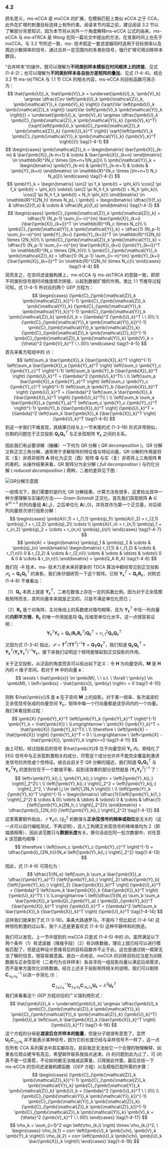 ### 4.2
顾名思义，ms-eCCA 是 msCCA 的扩展，在模板匹配上类似 eCCA 之于 CCA，此外在扩增的刺激目标选择上有所约束。阅读本节内容之前，建议阅读 3.2 节以了解部分背景知识，因为本节将从另外一个角度解释ms-eCCA 公式的由来。ms-eCCA 与 ms-eTRCA 是 *Wong* 在同一篇论文中提出的方法，在发表时间上也先于 msCCA。与 3.2 节所述一致，ms- 技术假定一套滤波器同时适用于目标频率以及周边少数频率的信号，通过合并一定范围内的多类别信号，强行扩增可用训练样本数目。

“合并样本”的操作，既可以理解为**不同类别样本模板在时间顺序上的拼接**，见式(1-4-2)；也可以理解为**不同类别样本各自协方差矩阵的叠加**，见式 (1-4-4)。结合 3.2 节 ms-(e)TRCA 与 1.1 节 CCA 的相关内容，ms-eCCA 的目标函数可表示为：
$$
    \hat{\pmb{U}}_k, \hat{\pmb{V}}_k =
    \underset{\pmb{U}_k, \pmb{V}_k} \argmax 
    \dfrac{Cov \left(\pmb{U}_k \pmb{\mathcal{Z}}_k, \pmb{\mathcal{Y}}_k {\pmb{V}_k} \right)}
          {\sqrt{Var \left(\pmb{U}_k \pmb{\mathcal{Z}}_k \right)} \sqrt{Var \left(\pmb{V}_k \pmb{\mathcal{Y}}_k \right)}} = 
    \underset{\pmb{U}_k, \pmb{V}_k} \argmax 
    \dfrac{\pmb{U}_k \pmb{C}_{\pmb{\mathcal{Z}}_k \pmb{\mathcal{Y}}_k} {\pmb{V}_k}^T}
          {\sqrt{\left(\pmb{U}_k \pmb{C}_{\pmb{\mathcal{Z}}_k \pmb{\mathcal{Z}}_k} {\pmb{U}_k}^T \right)} \sqrt{\left(\pmb{V}_k \pmb{C}_{\pmb{\mathcal{Y}}_k \pmb{\mathcal{Y}}_k} {\pmb{V}_k}^T \right)}}\\
    \tag{1-4-1}
$$
$$
    \begin{cases}
        \pmb{\mathcal{Z}}_k = 
        \begin{bmatrix}
            \bar{\pmb{X}}_{k-m} & \bar{\pmb{X}}_{k-m+1} & \cdots & \bar{\pmb{X}}_{k+n}
        \end{bmatrix} \in \mathbb{R}^{N_c \times [(m+n+1)N_p]}\\
        \\
        \pmb{\mathcal{Y}}_k = 
        \begin{bmatrix}
            \pmb{Y}_{k-m} & \pmb{Y}_{k-m+1} & \cdots & \pmb{Y}_{k+n}
        \end{bmatrix} \in \mathbb{R}^{N_c \times [(m+n+1) N_t N_p]}\\
    \end{cases}
    \tag{1-4-2}
$$
$$
    \pmb{Y}_k = 
    \begin{bmatrix}
        \sin(2 \pi f_k \pmb{t} + \phi_k)\\
        \cos(2 \pi f_k \pmb{t} + \phi_k)\\
        \vdots\\
        \sin(2 \pi N_h f_k \pmb{t} + N_h \phi_k)\\
        \cos(2 \pi N_h f_k \pmb{t} + N_h \phi_k)\\
    \end{bmatrix} \in \mathbb{R}^{(2N_h) \times N_p}, \ 
    \pmb{t} = 
        \begin{bmatrix}
            \dfrac{1}{f_s} & \dfrac{2}{f_s} & \cdots & \dfrac{N_p}{f_s}
        \end{bmatrix}
    \tag{1-4-3}
$$
$$
    \begin{cases}
        \pmb{C}_{\pmb{\mathcal{Z}}_k \pmb{\mathcal{Z}}_k}
            = \dfrac{1} {N_p-1} \sum_{i=-n}^{m}
              \bar{\pmb{X}}_{k+i} {\bar{\pmb{X}}_{k+i}}^T \in \mathbb{R}^{N_c \times N_c}\\
        \\
        \pmb{C}_{\pmb{\mathcal{Y}}_k \pmb{\mathcal{Y}}_k}
            = \dfrac{1} {N_p-1}
              \sum_{i=-n}^{m} \pmb{Y}_{k+i} {\pmb{Y}_{k+i}}^T \in \mathbb{R}^{(2N_h) \times (2N_h)}\\
        \\
        \pmb{C}_{\pmb{\mathcal{Z}}_k \pmb{\mathcal{Y}}_k}
            = \dfrac{1} {N_p-1}
              \sum_{i=-n}^{m} \bar{\pmb{X}}_{k+i} {\pmb{Y}_{k+i}}^T \in \mathbb{R}^{N_c \times (2N_h)}\\
        \\
        \pmb{C}_{\pmb{\mathcal{Y}}_k \pmb{\mathcal{Z}}_k}
            = \dfrac{1} {N_p-1}
              \sum_{i=-n}^{m} \pmb{Y}_{k+i} {\bar{\pmb{X}}_{k+i}}^T \in \mathbb{R}^{(2N_h) \times N_c}\\
    \end{cases}
    \tag{1-4-4}
$$
简而言之，在空间滤波器构建上，ms-eCCA 与 ms-(e)TRCA 的思路一致，即把不同类别信号按时间维度顺次拼接，以起到数据扩增的作用。类比 1.1 节推导过程可知，式 (1-4-1) 所对应的两个 *GEP* 方程为：
$$
    \begin{cases}
        {\pmb{C}_{\pmb{\mathcal{Z}}_k \pmb{\mathcal{Z}}_k}}^{-1}
        \pmb{C}_{\pmb{\mathcal{Z}}_k \pmb{\mathcal{Y}}_k}
        {\pmb{C}_{\pmb{\mathcal{Y}}_k \pmb{\mathcal{Y}}_k}}^{-1}
        \pmb{C}_{\pmb{\mathcal{Y}}_k \pmb{\mathcal{Z}}_k}
        \pmb{U}_k = {\lambda}^2 {\pmb{U}_k}^T \ \ (I)\\
        \\
        {\pmb{C}_{\pmb{\mathcal{Y}}_k \pmb{\mathcal{Y}}_k}}^{-1}
        \pmb{C}_{\pmb{\mathcal{Y}}_k \pmb{\mathcal{Z}}_k}
        {\pmb{C}_{\pmb{\mathcal{Z}}_k \pmb{\mathcal{Z}}_k}}^{-1}
        \pmb{C}_{\pmb{\mathcal{Z}}_k \pmb{\mathcal{Y}}_k}
        \pmb{V}_k = {\theta}^2 {\pmb{V}_k}^T \ \ (II)\\
    \end{cases}
    \tag{1-4-5}
$$
首先来看方程组中的 $(I)$：
$$
    \left(\sum_k \bar{\pmb{X}}_k {\bar{\pmb{X}}_k}^T \right)^{-1}
    \left(\sum_a \bar{\pmb{X}}_a {\pmb{Y}_a}^T \right)
    \left(\sum_c \pmb{Y}_c {\pmb{Y}_c}^T \right)^{-1}
    \left(\sum_b \pmb{Y}_b {\bar{\pmb{X}}_b}^T \right) {\pmb{U}_k}^T = 
    {\lambda}^2 {\pmb{U}_k}^T\\ \ \\
    \left(\sum_a \bar{\pmb{X}}_a {\pmb{Y}_a}^T \right)
    \left(\sum_c \pmb{Y}_c {\pmb{Y}_c}^T \right)^{-1}
    \left(\sum_b \pmb{Y}_b {\bar{\pmb{X}}_b}^T \right) {\pmb{U}_k}^T = 
    {\lambda}^2 \left(\sum_k \bar{\pmb{X}}_k {\bar{\pmb{X}}_k}^T \right) {\pmb{U}_k}^T\\ \ \\
    \left[\sum_b \sum_a \bar{\pmb{X}}_a {\pmb{Y}_a}^T \left(\sum_c \pmb{Y}_c {\pmb{Y}_c}^T \right)^{-1} \pmb{Y}_b {\bar{\pmb{X}}_b}^T \right] {\pmb{U}_k}^T = 
    {\lambda}^2 \left(\sum_k \bar{\pmb{X}}_k {\bar{\pmb{X}}_k}^T \right) {\pmb{U}_k}^T
    \tag{1-4-6}
$$
到这一步我们不难发现，其结果已经与上一节末尾的式 (1-3-18) 形式非常相似，仅剩的问题在于正交投影 $\pmb{Q}_k {\pmb{Q}_k}^T$ 与正余弦矩阵 $\pmb{Y}_k$ 之间的关系。

因此我们有必要讲解（~~插播~~）一下何为 QR 分解 ( *QR decomposition* )。QR 分解又称正交三角分解，通常用于求解矩阵的特征值与特征向量。QR 分解的作用是将实（复）非奇异矩阵 $\pmb{A}$ 转化为正交（酉）矩阵 $\pmb{Q}$ 与实（复）非奇异上三角矩阵 $\pmb{R}$ 的乘积。从操作结果来看，QR 矩阵分为全分解 ( *full decomposition* ) 与约化分解 ( *reduced decomposition* ) 两种，二者的差异见下图：

![QR分解示意图](QR_decomposition.png)

一般情况下，我们需要的是约化 QR 分解结果。计算方法有很多，这里给出其中一种方便理解与实操的方法—— *Gram-Schmidt* 正交化。首先我们获取矩阵 $\pmb{A} \in \mathbb{R}^{m \times n}$ 的列向量组 $\pmb{A}(:,j)$，之后单位化 $\pmb{A}(:,0)$，并将其作为第一个正交基，对后续列向量依次进行投影分解：
$$
    \begin{cases}
        \pmb{A}(:,1) = r_{1,1} \pmb{q}_1\\
        \pmb{A}(:,2) = r_{2,1} \pmb{q}_1 + r_{2,2} \pmb{q}_2\\
        \cdots \\
        \pmb{A}(:,n) = r_{n,1} \pmb{q}_1 + r_{n,2} \pmb{q}_2 + \cdots + r_{n,n} \pmb{q}_{n}\\
    \end{cases}
    \tag{1-4-7}
$$
$$
    \pmb{A} = 
    \begin{bmatrix}
        \pmb{q}_1 & \pmb{q}_2 & \cdots & \pmb{q}_{n}
    \end{bmatrix}
    \begin{bmatrix}
        r_{1,1} & r_{1,2} & \cdots & r_{1,n}\\
        0 & r_{2,2} & \cdots & r_{2,n}\\
        \vdots & \vdots & \ddots & \vdots\\
        0 & 0 & \cdots & r_{n,n}\\
    \end{bmatrix} = \pmb{Q_A R_A}
    \tag{1-4-8}
$$
我们在 -R 技术、ms- 技术乃至未来将更新的 TDCA 算法中都经常见到正交投影 $\pmb{\mathcal{P}}_k = \pmb{Q}_k {\pmb{Q}_k}^T$ 的身影，我们来仔细研究一下这个矩阵。已知 ${\pmb{Y}_k}^T = \pmb{Q}_k \pmb{R}_k$，对照式 (1-4-8) 不难看出：

（1）$\pmb{Q}_k$ 本质上就是 ${\pmb{Y}_k}^T$，二者在数值上存在一定的系数比例。因为对于正余弦模板矩阵而言，其列向量本来就是正交的，只是不满足单位化而已；

（2）$\pmb{R}_k$ 是个对角阵，主对角线上的系数绝对值均相等，且为 ${\pmb{Y}_k}^T$ 中任一列向量的**内积平方根**，$\pmb{R}_k$ 的唯一作用就是将 $\pmb{Q}_k$ 压缩至单位化水平。这一点很容易证明：
$$
    {\pmb{Y}_k}^T \pmb{Y}_k = \pmb{Q}_k \left(\pmb{R}_k {\pmb{R}_k}^T \right) {\pmb{Q}_k}^T = {r_{1,1}}^2 \pmb{Q}_k {\pmb{Q}_k}^T
    \tag{1-4-9}
$$

又因为式 (1-3-4) 指出，$\pmb{\mathcal{P}} = \pmb{T}^T \left(\pmb{T} \pmb{T}^T \right)^{-1} \pmb{T} = \pmb{Q}_{\pmb{T}} {\pmb{Q}_{\pmb{T}}}^T$，我们知道 $\pmb{Q}_k {\pmb{Q}_k}^T = {\pmb{Y}_k}^T \left(\pmb{Y}_k {\pmb{Y}_k}^T \right)^{-1} \pmb{Y}_k$，接下来我们证明这个矩阵能够起到正交投影的作用。

关于正交投影，从泛函的角度而言可以给出如下定义：令 $\pmb{H}$ 为向量空间，$\pmb{M}$ 是 $\pmb{H}$ 内的 $n$ 维子空间。若对于 $\pmb{H}$ 中的向量 $\pmb{x}$：
$$
    \exists \ \hat{\pmb{x}} \in \pmb{M}, \  \ s.t. \ \forall \ \pmb{y} \in \pmb{M}, \ \left<\pmb{x} - \hat{\pmb{x}}, \pmb{y} \right> = 0
    \tag{1-4-10}
$$
则称 $\hat{\pmb{x}}$ 是 $\pmb{x}$ 在子空间 $\pmb{M}$ 上的投影。对于某一频率、各次谐波的正余弦信号张成的向量空间 $\pmb{Y}_k$，矩阵中每一个行向量都是该空间内的一个向量。我们来看投影过程：
$$
    \pmb{X} {\pmb{Y}_k}^T \left(\pmb{Y}_k {\pmb{Y}_k}^T \right)^{-1} \pmb{Y}_k = \hat{\pmb{X}} \ \Longrightarrow \ 
    \pmb{X} {\pmb{Y}_k}^T = \hat{\pmb{X}} {\pmb{Y}_k}^T\\
     \ \\
    \therefore \ \left(\pmb{X} - \hat{\pmb{X}} \right) {\pmb{Y}_k}^T = 0 \ \Longrightarrow \ \left<\pmb{X} - \hat{\pmb{X}}, \pmb{Y}_k \right>=0
    \tag{1-4-11}
$$
由上可知，经过投影后的信号 $\hat{\pmb{X}}$ 位于向量空间 $\pmb{Y}_k$ 内，即纯化了 EEG 信号中与正余弦刺激相关的成分，尽管这个成分也许并不能完全覆盖刺激诱发信号的共性或个性特征。结合此前关于 QR 分解的描述，我们知道 $\pmb{Q}_k {\pmb{Q}_k}^T$ 与 ${\pmb{Y}_k}^T \pmb{Y}_k$ 的差别仅在于一个数值平衡，起到该效果的部分显然就是 $\left(\pmb{Y}_k {\pmb{Y}_k}^T \right)^{-1}$ 了：
$$
    \left<\pmb{Y}_k(i,:), \pmb{Y}_k(i,:) \right> = \left\|\pmb{Y}_k(i,:) \right\|_2^2\\
    \ \\
    \left\|\pmb{Y}_k(i,:) \right\|_2^2 = \left\|\pmb{Y}_k(j,:) \right\|_2^2, \ \forall i,j \in \left[1,2N_h \right]\\
    \ \\
    \left(\pmb{Y}_k {\pmb{Y}_k}^T \right)^{-1} = 
    \begin{bmatrix}
        \dfrac{1}{\left\|\pmb{Y}_k(1,:) \right\|_2^2} & \cdots & 0\\
        \vdots & \ddots & \vdots\\
        0 & \cdots & \dfrac{1}{\left\|\pmb{Y}_k(2N_h,:) \right\|_2^2}\\
    \end{bmatrix} = \dfrac{\pmb{I}_{2N_h}} {\left\|\pmb{Y}_k(i,:) \right\|_2^2} 
    \tag{1-4-12}
$$
这里需要额外指出，$\left\|\pmb{Y}_k(i,:) \right\|_2^2$ 的数值与**正余弦信号的频率或相位**是无关的（这一点可以自行编程测试，不再证明），且人工构建正余弦信号的峰峰值均为 2（即幅值相等），因此该范数只与**数据长度**有关。换句话说在同一批次数据中，对任意 $k$ 该范数均相等：
$$
    \therefore \ \left(\sum_c \pmb{Y}_c {\pmb{Y}_c}^T \right)^{-1} = 
    \dfrac{\pmb{I}_{2N_h}}{N_e \left\|\pmb{Y}_k(i,:) \right\|_2^2}
    \tag{1-4-13}
$$
因此，式 (1-4-6) 可简化为：
$$
    \dfrac{1}{N_e} \left[\sum_b \sum_a \bar{\pmb{X}}_a \dfrac{{\pmb{Y}_a}^T} {\left\|\pmb{Y}_k(i,:) \right\|_2} \dfrac{\pmb{Y}_b} {\left\|\pmb{Y}_k(i,:) \right\|_2} {\bar{\pmb{X}}_b}^T \right] {\pmb{U}_k}^T = 
    {\lambda}^2 \left(\sum_k \bar{\pmb{X}}_k {\bar{\pmb{X}}_k}^T \right) {\pmb{U}_k}^T\\
    \ \\
    \Longrightarrow \  \left(\dfrac{1}{N_e} \sum_b \sum_a \bar{\pmb{X}}_a \pmb{Q}_{\pmb{Y}_a} { \pmb{Q}_{\pmb{Y}_b}}^T {\bar{\pmb{X}}_b}^T \right) {\pmb{U}_k}^T = 
    {\lambda}^2 \left(\sum_k \bar{\pmb{X}}_k {\bar{\pmb{X}}_k}^T \right) {\pmb{U}_k}^T
    \tag{1-4-14}
$$
这样我们就来到了式 (1-3-18)。条条大路通罗马，不是吗？但比起式 (1-4-14) 这种惊险刺激的过山车，我个人还是更喜欢式 (1-4-5) 这种平静祥和的旅途。

我们可以发现，上一节中提到的 msCCA 只是式 (1-4-5) 中的 $(I)$。虽然满足以下两个条件（1）有滤波器（降维手段）（2）有训练数据，理论上就已经可以进行模板匹配了，但是这种设计思维背后的目标函数并不止于此。这也是通过统一框架无法了解的信息，很容易被遗漏。直白一点地说，msCCA 的训练目标应当是为训练数据与正余弦信号（二者均为合并样本）各自寻找一组投影向量以满足后续需求，而不是单方面优化训练数据。结合上述关于投影矩阵相关的说明，我们可以剔除 ${\pmb{C}_{\pmb{\mathcal{Y}}_k \pmb{\mathcal{Y}}_k}}^{-1}$ 以进一步简化 $(I)$：
$$
    {\pmb{C}_{\pmb{\mathcal{Z}}_k \pmb{\mathcal{Z}}_k}}^{-1} \pmb{C}_{\pmb{\mathcal{Z}}_k \pmb{\mathcal{Y}}_k}
    \pmb{C}_{\pmb{\mathcal{Y}}_k \pmb{\mathcal{Z}}_k} \pmb{U}_k = 
    {\lambda}^2 {\pmb{U}_k}^T
    \tag{1-4-15}
$$
我们来看看这个 *GEP* 方程对应的广义瑞利商形式：
$$
    \hat{\pmb{U}}_k = \underset{\pmb{U}_k} \argmax
    \dfrac{\pmb{U}_k \pmb{C}_{\pmb{\mathcal{Z}}_k \pmb{\mathcal{Y}}_k} \pmb{C}_{\pmb{\mathcal{Y}}_k \pmb{\mathcal{Z}}_k} {\pmb{U}_k}^T} {\pmb{U}_k \left(\sum_k \bar{\pmb{X}}_k {\bar{\pmb{X}}_k}^T \right) {\pmb{U}_k}^T} 
    \tag{1-4-16}
$$
这个方程的分母是**滤波后合并样本的能量**，但是分子就很有意思了，显然 $\pmb{U}_k \pmb{C}_{\pmb{\mathcal{Z}}_k \pmb{\mathcal{Y}}_k}$ 并不能表示某种信号，因为它的长度已经与采样信号不一样了，这一点在所有 CCA 系列算法中其实都存在。目前我还无法给它一个合理的物理解释，如果各位观众姥爷有高见，希望邮件联系我指点迷津。$(I)$ 的问题到此为止了，可 $(II)$ 真不是一位善茬，不论如何都无法缩减运算量，只得就此作罢。最后总结一下 ms-eCCA 的空间滤波器构建函数（*GEP* 方程）以及模板匹配所需的步骤：
$$
    \begin{cases}
        {\pmb{C}_{\pmb{\mathcal{Z}}_k \pmb{\mathcal{Z}}_k}}^{-1}
        \pmb{C}_{\pmb{\mathcal{Z}}_k \pmb{\mathcal{Y}}_k}
        \pmb{C}_{\pmb{\mathcal{Y}}_k \pmb{\mathcal{Z}}_k}
        \pmb{U}_k = {\lambda}^2 {\pmb{U}_k}^T \ \ (I)\\
        \\
        {\pmb{C}_{\pmb{\mathcal{Y}}_k \pmb{\mathcal{Y}}_k}}^{-1}
        \pmb{C}_{\pmb{\mathcal{Y}}_k \pmb{\mathcal{Z}}_k}
        {\pmb{C}_{\pmb{\mathcal{Z}}_k \pmb{\mathcal{Z}}_k}}^{-1}
        \pmb{C}_{\pmb{\mathcal{Z}}_k \pmb{\mathcal{Y}}_k}
        \pmb{V}_k = {\theta}^2 {\pmb{V}_k}^T \ \ (II)\\
    \end{cases}
    \tag{1-4-17}
$$
$$
    \rho_k = \sum_{i=1}^2 sign \left(\rho_{k,i} \right) \times \rho_{k,i}^2, \ 
    \begin{cases}
        \rho_{k,1} = corr \left(\pmb{U}_k \pmb{\chi}, \pmb{V}_k \pmb{Y}_k \right)\\
        \rho_{k,2} = corr \left(\pmb{U}_k \pmb{\chi}, \pmb{U}_k \bar{\pmb{X}}_k \right)\\
    \end{cases}
    \tag{1-4-18}
$$